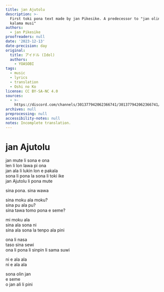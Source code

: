 ```yaml
---
title: jan Ajutolu
description: >-
  First toki pona text made by jan Pikesike. A predecessor to "jan olin pi
  kalama musi"
authors:
  - jan Pikesike
proofreaders: null
date: '2023-12-13'
date-precision: day
original:
  title: アイドル (Idol)
  authors:
    - YOASOBI
tags:
  - music
  - lyrics
  - translation
  - Oshi no Ko
license: CC BY-SA-NC 4.0
sources:
  - >-
    https://discord.com/channels/301377942062366741/301377942062366741/1372206831954558996
archives: null
preprocessing: null
accessibility-notes: null
notes: Incomplete translation.
---
```


 # jan Ajutolu
jan mute li sona e ona  
len li lon lawa pi ona  
jan ala li lukin lon e pakala  
sona li pona la sona li toki ike  
jan Ajutolu li pona mute  
  
sina pona. sina wawa  
  
sina moku ala moku?  
sina pu ala pu?  
sina tawa tomo pona e seme?  
  
mi moku ala  
sina ala sona ni  
sina ala sona la tenpo ala pini  

ona li nasa  
taso sina sewi  
ona li pona li sinpin li sama suwi  

ni e ala ala  
ni e ala ala  

sona olin jan  
e seme  
o jan ali li pini  
